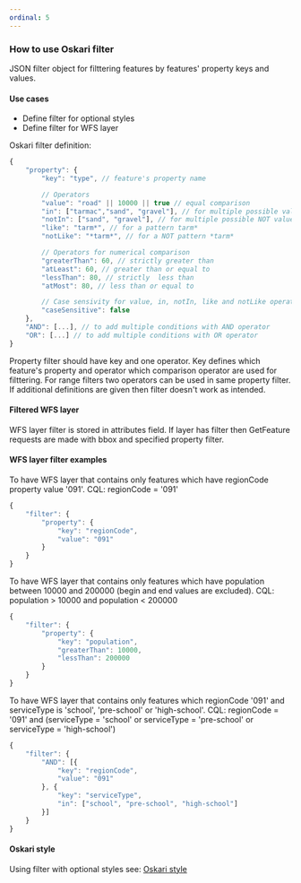 ```yaml
---
ordinal: 5
---
```


### How to use Oskari filter

JSON filter object for filttering features by features' property keys and values.

#### Use cases
- Define filter for optional styles
- Define filter for WFS layer

Oskari filter definition:
```javascript
{
    "property": {
        "key": "type", // feature's property name

        // Operators
        "value": "road" || 10000 || true // equal comparison
        "in": ["tarmac","sand", "gravel"], // for multiple possible values (OR)
        "notIn": ["sand", "gravel"], // for multiple possible NOT values (OR)
        "like": "tarm*", // for a pattern tarm*
        "notLike": "*tarm*", // for a NOT pattern *tarm*

        // Operators for numerical comparison
        "greaterThan": 60, // strictly greater than
        "atLeast": 60, // greater than or equal to
        "lessThan": 80, // strictly  less than
        "atMost": 80, // less than or equal to

        // Case sensivity for value, in, notIn, like and notLike operators
        "caseSensitive": false
    },
    "AND": [...], // to add multiple conditions with AND operator
    "OR": [...] // to add multiple conditions with OR operator
}
```
Property filter should have key and one operator. Key defines which feature's property and operator which comparison operator are used for filttering. For range filters two operators can be used in same property filter. If additional definitions are given then filter doesn't work as intended.

#### Filtered WFS layer
WFS layer filter is stored in attributes field. If layer has filter then GetFeature requests are made with bbox and specified property filter.

#### WFS layer filter examples
To have WFS layer that contains only features which have regionCode property value '091'. CQL: regionCode = '091'
```javascript
{
    "filter": {
        "property": {
            "key": "regionCode",
            "value": "091"
        }
    }
}
```

To have WFS layer that contains only features which have population between 10000 and 200000 (begin and end values are excluded). CQL: population > 10000 and population < 200000
```javascript
{
    "filter": {
        "property": {
            "key": "population",
            "greaterThan": 10000,
            "lessThan": 200000
        }
    }
}
```
To have WFS layer that contains only features which regionCode '091' and serviceType is 'school', 'pre-school' or 'high-school'. CQL: regionCode = '091' and (serviceType = 'school' or serviceType = 'pre-school' or serviceType = 'high-school')

```javascript
{
    "filter": {
        "AND": [{
            "key": "regionCode",
            "value": "091"
        }, {
            "key": "serviceType",
            "in": ["school", "pre-school", "high-school"]
        }]
    }
}
```

#### Oskari style
Using filter with optional styles see:
[Oskari style](/documentation/examples/oskari-style#optional-styles)
